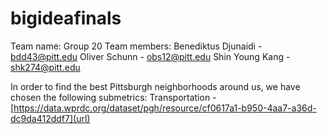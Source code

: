 # bigideafinals
Team name: Group 20
Team members:
Benediktus Djunaidi - bdd43@pitt.edu
Oliver Schunn - obs12@pitt.edu
Shin Young Kang - shk274@pitt.edu

In order to find the best Pittsburgh neighborhoods around us, we have chosen the following submetrics:
Transportation - [https://data.wprdc.org/dataset/pgh/resource/cf0617a1-b950-4aa7-a36d-dc9da412ddf7](url)
